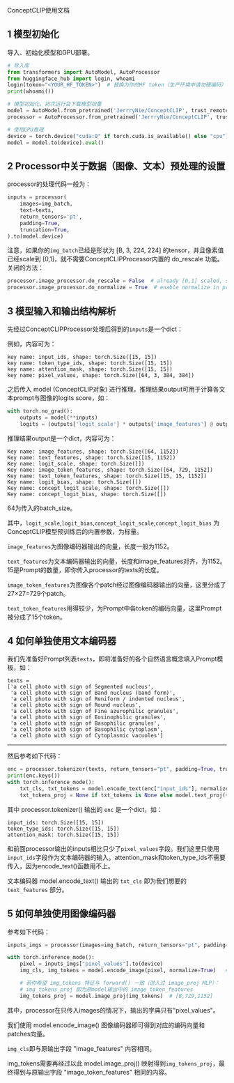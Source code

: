 ConceptCLIP使用文档

## 1 模型初始化
导入、初始化模型和GPU部署。

```python
# 导入库
from transformers import AutoModel, AutoProcessor
from huggingface_hub import login, whoami
login(token="<YOUR_HF_TOKEN>")  # 替换为你的HF token（生产环境中请勿硬编码）
print(whoami())
```

```python
# 模型初始化，初次运行会下载模型权重
model = AutoModel.from_pretrained('JerrryNie/ConceptCLIP', trust_remote_code=True)
processor = AutoProcessor.from_pretrained('JerrryNie/ConceptCLIP', trust_remote_code=True)
```

```python
# 使用GPU推理
device = torch.device("cuda:0" if torch.cuda.is_available() else "cpu")
model = model.to(device).eval()
```



## 2 Processor中关于数据（图像、文本）预处理的设置

processor的处理代码一般为：

```python
inputs = processor(
    images=img_batch,
    text=texts,
    return_tensors='pt',
    padding=True,
    truncation=True,
).to(model.device)
```

注意，如果你的`img_batch`已经是形状为 [B, 3, 224, 224] 的tensor，并且像素值已经scale到 [0,1]，就不需要ConceptCLIPProcessor内置的 do_rescale 功能。关闭的方法：

```python
processor.image_processor.do_rescale = False  # already [0,1] scaled, so disable rescale in processor
processor.image_processor.do_normalize = True  # enable normalize in processor
```

## 3 模型输入和输出结构解析

先经过ConceptCLIPProcessor处理后得到的`inputs`是一个dict：

例如，内容可为：

```
key name: input_ids, shape: torch.Size([15, 15])
key name: token_type_ids, shape: torch.Size([15, 15])
key name: attention_mask, shape: torch.Size([15, 15])
key name: pixel_values, shape: torch.Size([64, 3, 384, 384])
```

之后传入 model (ConceptCLIP对象) 进行推理，推理结果output可用于计算各文本prompt与图像的logits score，如：

```python
with torch.no_grad():
    outputs = model(**inputs)
    logits = (outputs['logit_scale'] * outputs['image_features'] @ outputs['text_features'].t() + outputs['logit_bias'])
```

推理结果output是一个dict，内容可为：

```
Key name: image_features, shape: torch.Size([64, 1152])
Key name: text_features, shape: torch.Size([15, 1152])
Key name: logit_scale, shape: torch.Size([])
Key name: image_token_features, shape: torch.Size([64, 729, 1152])
Key name: text_token_features, shape: torch.Size([15, 15, 1152])
Key name: logit_bias, shape: torch.Size([])
Key name: concept_logit_scale, shape: torch.Size([])
Key name: concept_logit_bias, shape: torch.Size([])
```

64为传入的batch_size。

其中，`logit_scale`,`logit_bias`,`concept_logit_scale`,`concept_logit_bias` 为ConceptCLIP模型预训练后的内置参数，为标量。

`image_features`为图像编码器输出的向量，长度一般为1152。

`text_features`为文本编码器输出的向量，长度和image_features对齐，为1152。15是Prompt的数量，即你传入processor的texts的长度。

`image_token_features`为图像各个patch经过图像编码器输出的向量，这里分成了27×27=729个patch。

`text_token_features`用得较少，为Prompt中各token的编码向量，这里Prompt被分成了15个token。

## 4 如何单独使用文本编码器

我们先准备好Prompt列表`texts`，即将准备好的各个自然语言概念填入Prompt模板，如：

```
texts =
['a cell photo with sign of Segmented nucleus',
 'a cell photo with sign of Band nucleus (band form)',
 'a cell photo with sign of Reniform / indented nucleus',
 'a cell photo with sign of Round nucleus',
 'a cell photo with sign of Fine azurophilic granules',
 'a cell photo with sign of Eosinophilic granules',
 'a cell photo with sign of Basophilic granules',
 'a cell photo with sign of Basophilic cytoplasm',
 'a cell photo with sign of Cytoplasmic vacuoles']
```

---

然后参考如下代码：

```python
enc = processor.tokenizer(texts, return_tensors="pt", padding=True, truncation=True).to(device)
print(enc.keys())
with torch.inference_mode():
    txt_cls, txt_tokens = model.encode_text(enc["input_ids"], normalize=True)  # [N, 1152], [N, 15, 768]
    txt_tokens_proj = None if txt_tokens is None else model.text_proj(txt_tokens)  # [N, 15, 1152]
```

其中 processor.tokenizer() 输出的 `enc` 是一个dict，如：

```
input_ids: torch.Size([15, 15])
token_type_ids: torch.Size([15, 15])
attention_mask: torch.Size([15, 15])
```

和前面processor输出的inputs相比只少了`pixel_values`字段。我们这里只使用`input_ids`字段作为文本编码器的输入。attention_mask和token_type_ids不需要传入，因为encode_text()函数用不上。

文本编码器 model.encode_text() 输出的 `txt_cls` 即为我们想要的 `text_features` 部分。

## 5 如何单独使用图像编码器

参考如下代码：

```python
inputs_imgs = processor(images=img_batch, return_tensors="pt", padding=True, truncation=True)

with torch.inference_mode():
    pixel = inputs_imgs["pixel_values"].to(device)
    img_cls, img_tokens = model.encode_image(pixel, normalize=True)   # [B,1152], [B,729,1152]

    # 若你希望 img_tokens 特征与 forward() 一致（进入过 image_proj MLP）：
    # img_tokens_proj 即为原model输出中的 image_token_features
    img_tokens_proj = model.image_proj(img_tokens)  # [B,729,1152]
```

其中，processor在只传入images的情况下，输出的字典只有"pixel_values"。

我们使用 model.encode_image() 图像编码器即可得到对应的编码向量和patches向量。

`img_cls`即与原输出字段 "image_features" 内容相同。

img_tokens需要再经过以此 model.image_proj() 映射得到`img_tokens_proj`，最终得到与原输出字段 "image_token_features" 相同的内容。